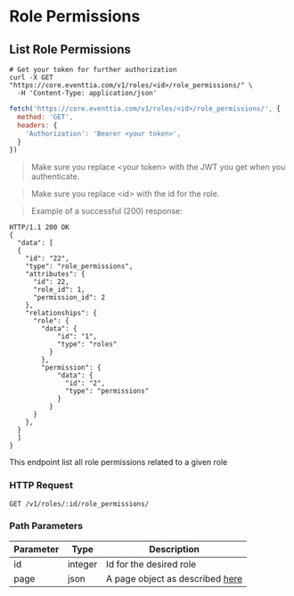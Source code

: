# Role Permissions
## List Role Permissions

```shell
# Get your token for further authorization
curl -X GET "https://core.eventtia.com/v1/roles/<id>/role_permissions/" \
  -H 'Content-Type: application/json'
```

```javascript
fetch('https://core.eventtia.com/v1/roles/<id>/role_permissions/', {
  method: 'GET',
  headers: {
    'Authorization': 'Bearer <your token>',
  }
})
```
> Make sure you replace &lt;your token&gt; with the JWT you get when you authenticate. 

> Make sure you replace &lt;id&gt; with the id for the role. 

> Example of a successful (200) response:

```http
HTTP/1.1 200 OK
{
  "data": [
  {
    "id": "22",
    "type": "role_permissions",
    "attributes": {
      "id": 22,
      "role_id": 1,
      "permission_id": 2
    },
    "relationships": {
      "role": {
        "data": {
            "id": "1",
            "type": "roles"
          }
        },
        "permission": {
            "data": {
              "id": "2",
              "type": "permissions"
            }
          }
      }
    },
  }
  ]
}

```
This endpoint list all role permissions related to a given role

### HTTP Request

`GET /v1/roles/:id/role_permissions/`

### Path Parameters

Parameter |  Type   | Description
--------- | ------- | -----------
id | integer | Id for the desired role
page | json | A page object as described <a href="#pagination">here</a>
